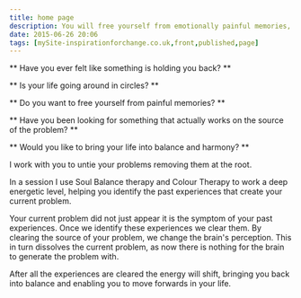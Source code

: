 ```yaml
---
title: home page 
description: You will free yourself from emotionally painful memories, switch off reoccurring unwanted thoughts and release yourselve from fear.
date: 2015-06-26 20:06
tags: [mySite-inspirationforchange.co.uk,front,published,page]
---
```

** Have you ever felt like something is holding you back? **

** Is your life going around in circles? **

** Do you want to free yourself from painful memories? **

** Have you been looking for something that actually works on the source of the problem? **

** Would you like to bring your life into balance and harmony? **

I work with you to untie your problems removing them at the root.

In a session I use Soul Balance therapy and Colour Therapy to work a deep energetic level, helping you identify the past experiences that create your current problem.

Your current problem did not just appear it is the symptom of your past experiences. Once we identify these experiences we clear them. By clearing the source of your problem, we change the brain's perception. This in turn dissolves the current problem, as now there is nothing for the brain to generate the problem with.

After all the experiences are cleared the energy will shift, bringing you back into balance and enabling you to move forwards in your life.
